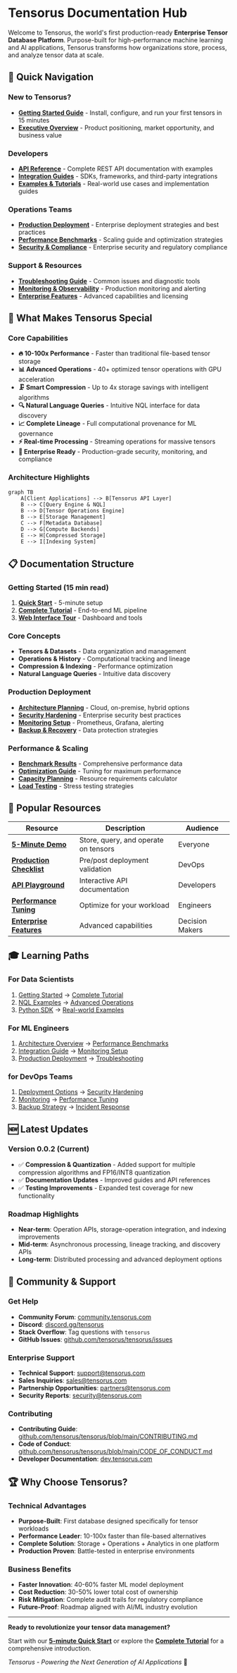 # Tensorus Documentation Hub

Welcome to Tensorus, the world's first production-ready **Enterprise Tensor Database Platform**. Purpose-built for high-performance machine learning and AI applications, Tensorus transforms how organizations store, process, and analyze tensor data at scale.

## 🚀 Quick Navigation

### New to Tensorus?
- **[Getting Started Guide](getting_started.md)** - Install, configure, and run your first tensors in 15 minutes
- **[Executive Overview](executive_overview.md)** - Product positioning, market opportunity, and business value

### Developers
- **[API Reference](api_reference.md)** - Complete REST API documentation with examples
- **[Integration Guides](integration_guides.md)** - SDKs, frameworks, and third-party integrations
- **[Examples & Tutorials](../examples/)** - Real-world use cases and implementation guides

### Operations Teams  
- **[Production Deployment](production_deployment.md)** - Enterprise deployment strategies and best practices
- **[Performance Benchmarks](performance_benchmarks.md)** - Scaling guide and optimization strategies
- **[Security & Compliance](security_compliance.md)** - Enterprise security and regulatory compliance

### Support & Resources
- **[Troubleshooting Guide](troubleshooting_guide.md)** - Common issues and diagnostic tools
- **[Monitoring & Observability](monitoring_guide.md)** - Production monitoring and alerting
- **[Enterprise Features](enterprise_features.md)** - Advanced capabilities and licensing

## 🎯 What Makes Tensorus Special

### Core Capabilities

- **🔥 10-100x Performance** - Faster than traditional file-based tensor storage
- **📊 Advanced Operations** - 40+ optimized tensor operations with GPU acceleration  
- **🗜️ Smart Compression** - Up to 4x storage savings with intelligent algorithms
- **🔍 Natural Language Queries** - Intuitive NQL interface for data discovery
- **📈 Complete Lineage** - Full computational provenance for ML governance
- **⚡ Real-time Processing** - Streaming operations for massive tensors
- **🏢 Enterprise Ready** - Production-grade security, monitoring, and compliance

### Architecture Highlights

```mermaid
graph TB
    A[Client Applications] --> B[Tensorus API Layer]
    B --> C[Query Engine & NQL]
    B --> D[Tensor Operations Engine]
    B --> E[Storage Management]
    C --> F[Metadata Database]
    D --> G[Compute Backends]
    E --> H[Compressed Storage]
    E --> I[Indexing System]
```

## 📋 Documentation Structure

### Getting Started (15 min read)
1. **[Quick Start](getting_started.md#quick-start-5-minutes)** - 5-minute setup
2. **[Complete Tutorial](getting_started.md#complete-tutorial-building-your-first-ai-application)** - End-to-end ML pipeline
3. **[Web Interface Tour](getting_started.md#web-interface-tour)** - Dashboard and tools

### Core Concepts
- **Tensors & Datasets** - Data organization and management
- **Operations & History** - Computational tracking and lineage  
- **Compression & Indexing** - Performance optimization
- **Natural Language Queries** - Intuitive data discovery

### Production Deployment
- **[Architecture Planning](production_deployment.md#deployment-architecture-options)** - Cloud, on-premise, hybrid options
- **[Security Hardening](production_deployment.md#security-hardening)** - Enterprise security best practices
- **[Monitoring Setup](production_deployment.md#monitoring--observability)** - Prometheus, Grafana, alerting
- **[Backup & Recovery](production_deployment.md#backup--recovery)** - Data protection strategies

### Performance & Scaling
- **[Benchmark Results](performance_benchmarks.md#benchmark-overview)** - Comprehensive performance data
- **[Optimization Guide](performance_benchmarks.md#performance-optimization-guide)** - Tuning for maximum performance
- **[Capacity Planning](performance_benchmarks.md#capacity-planning)** - Resource requirements calculator
- **[Load Testing](performance_benchmarks.md#load-testing)** - Stress testing strategies

## 🔗 Popular Resources

| Resource | Description | Audience |
|----------|-------------|----------|
| **[5-Minute Demo](getting_started.md#quick-start-5-minutes)** | Store, query, and operate on tensors | Everyone |
| **[Production Checklist](production_deployment.md#production-checklist)** | Pre/post deployment validation | DevOps |
| **[API Playground](http://localhost:8000/docs)** | Interactive API documentation | Developers |
| **[Performance Tuning](performance_benchmarks.md#performance-optimization-guide)** | Optimize for your workload | Engineers |
| **[Enterprise Features](enterprise_features.md)** | Advanced capabilities | Decision Makers |

## 🎓 Learning Paths

### For Data Scientists
1. [Getting Started](getting_started.md) → [Complete Tutorial](getting_started.md#complete-tutorial-building-your-first-ai-application)
2. [NQL Examples](api_reference.md#query-tensors-nql) → [Advanced Operations](api_reference.md#tensor-operations-endpoints)  
3. [Python SDK](getting_started.md#python-sdk-deep-dive) → [Real-world Examples](../examples/)

### For ML Engineers  
1. [Architecture Overview](executive_overview.md#technology-stack) → [Performance Benchmarks](performance_benchmarks.md)
2. [Integration Guide](integration_guides.md) → [Monitoring Setup](monitoring_guide.md)
3. [Production Deployment](production_deployment.md) → [Troubleshooting](troubleshooting_guide.md)

### for DevOps Teams
1. [Deployment Options](production_deployment.md#deployment-architecture-options) → [Security Hardening](security_compliance.md)
2. [Monitoring](monitoring_guide.md) → [Performance Tuning](performance_benchmarks.md#performance-optimization-guide)
3. [Backup Strategy](production_deployment.md#backup--recovery) → [Incident Response](troubleshooting_guide.md)

## 🆕 Latest Updates

### Version 0.0.2 (Current)
- ✅ **Compression & Quantization** - Added support for multiple compression algorithms and FP16/INT8 quantization
- ✅ **Documentation Updates** - Improved guides and API references
- ✅ **Testing Improvements** - Expanded test coverage for new functionality

### Roadmap Highlights
- **Near-term**: Operation APIs, storage-operation integration, and indexing improvements
- **Mid-term**: Asynchronous processing, lineage tracking, and discovery APIs
- **Long-term**: Distributed processing and advanced deployment options

## 💬 Community & Support

### Get Help
- **Community Forum**: [community.tensorus.com](https://community.tensorus.com)
- **Discord**: [discord.gg/tensorus](https://discord.gg/tensorus)
- **Stack Overflow**: Tag questions with `tensorus`
- **GitHub Issues**: [github.com/tensorus/tensorus/issues](https://github.com/tensorus/tensorus/issues)

### Enterprise Support
- **Technical Support**: support@tensorus.com
- **Sales Inquiries**: sales@tensorus.com
- **Partnership Opportunities**: partners@tensorus.com
- **Security Reports**: security@tensorus.com

### Contributing
- **Contributing Guide**: [github.com/tensorus/tensorus/blob/main/CONTRIBUTING.md](https://github.com/tensorus/tensorus/blob/main/CONTRIBUTING.md)
- **Code of Conduct**: [github.com/tensorus/tensorus/blob/main/CODE_OF_CONDUCT.md](https://github.com/tensorus/tensorus/blob/main/CODE_OF_CONDUCT.md)
- **Developer Documentation**: [dev.tensorus.com](https://dev.tensorus.com)

## 🏆 Why Choose Tensorus?

### Technical Advantages
- **Purpose-Built**: First database designed specifically for tensor workloads
- **Performance Leader**: 10-100x faster than file-based alternatives
- **Complete Solution**: Storage + Operations + Analytics in one platform
- **Production Proven**: Battle-tested in enterprise environments

### Business Benefits
- **Faster Innovation**: 40-60% faster ML model deployment
- **Cost Reduction**: 30-50% lower total cost of ownership
- **Risk Mitigation**: Complete audit trails for regulatory compliance
- **Future-Proof**: Roadmap aligned with AI/ML industry evolution

---

**Ready to revolutionize your tensor data management?**

Start with our **[5-minute Quick Start](getting_started.md#quick-start-5-minutes)** or explore the **[Complete Tutorial](getting_started.md#complete-tutorial-building-your-first-ai-application)** for a comprehensive introduction.

*Tensorus - Powering the Next Generation of AI Applications* 🚀

